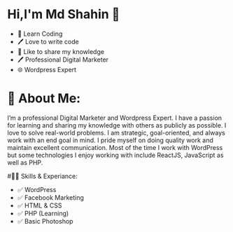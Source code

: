 # Hi,I'm Md Shahin 👋



- 👑 Learn Coding
- 🖊️ Love to write code
- 🎤 Like to share my knowledge
- 🖊️ Professional Digital Marketer
- 🌐 Wordpress Expert

# 🚀 About Me:

I’m a professional Digital Marketer and Wordpress Expert. I have a passion for learning and sharing my knowledge with others as publicly as possible. I love to solve real-world problems. I am strategic, goal-oriented, and always work with an end goal in mind. I pride myself on doing quality work and maintain excellent communication. Most of the time I work with WordPress but some technologies I enjoy working with include ReactJS, JavaScript as well as PHP.


#👨‍💻 Skills & Experiance:

- ✅ WordPress
- ✅ Facebook Marketing
- ✅ HTML & CSS
- ✅ PHP (Learning)
- ✅ Basic Photoshop
